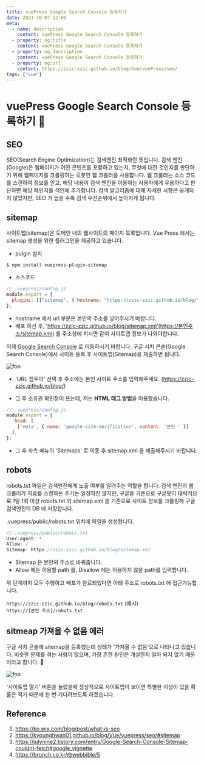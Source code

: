 ```yaml
---
title: vuePress Google Search Console 등록하기
date: 2023-10-07 12:00
meta:
  - name: description
    content: vuePress Google Search Console 등록하기
  - property: og:title
    content: vuePress Google Search Console 등록하기
  - property: og:description
    content: vuePress Google Search Console 등록하기
  - property: og:url
    content: https://zzic-zzic.github.io/blog/Vue/vuePress/seo/
tags: ["vue"]
---
```


# vuePress Google Search Console 등록하기 :cheese:

## SEO
SEO(Search Engine Optimization)는 검색엔진 최적화란 뜻입니다.
검색 엔진(Google)은 웹페이지가 어떤 콘텐츠를 포함하고 있는지, 무엇에 대한 것인지를 판단하기 위해 웹페이지를 크롤링하는 로봇인 웹 크롤러를 사용합니다. 웹 크롤러는 소스 코드를 스캔하여 정보를 얻고, 해당 내용이 검색 엔진을 이용하는 사용자에게 유용하다고 판단하면 해당 페인지를 색인에 추가합니다. 검색 알고리즘에 대해 자세한 사항은 공개되지 않았지만, SEO 가 높을 수록 검색 우선순위에서 높아지게 됩니다.

## sitemap
사이트맵(sitemap)은 도메인 내의 웹사이트의 페이지 목록입니다. 
Vue Press 에서는 sitemap 생성을 위한 플러그인을 제공하고 있습니다.
- pulgin 설치
```
$ npm install vuepress-plugin-sitemap
```
- 소스코드
```js
// .vuepress/config.js
module.export = {
  plugins: [["sitemap", { hostname: "https://zzic-zzic.github.io/blog/" }]]
};
```
- hostname 에서 url 부분은 본인의 주소를 넣어주시기 바랍니다.
- 배포 하신 후, 'https://zzic-zzic.github.io/blog/sitemap.xml'(https://본인주소/sitemap.xml) 를 주소창에 치시면 같이 사이트맵 정보가 나와야합니다.

이제 <a href="https://search.google.com/search-console">Google Search Console</a> 로 이동하시기 바랍니다. 구글 서치 콘솔(Google Search Console)에서 사이트 등록 후 사이트맵(Sitemap)을 제출하면 됩니다.

<img :src="$withBase('/1.png')" alt="foo">

- 'URL 접두어' 선택 후 주소에는 본인 사이트 주소를 입력해주세요. (https://zzic-zzic.github.io/blog/)

- 그 후 소유권 확인창이 뜨는데, 저는 **HTML 태그 방법**을 이용했습니다.
```js
// .vuepress/config.js
module.export = {
   head: [
    ['meta', { name: 'google-site-verification', content: '본인 ' }]
  ],
};
```

- 그 후 좌측 메뉴의 'Sitemaps' 로 이동 후 sitemap.xml 을 제출해주시기 바랍니다.

## robots
robots.txt 파일은 검색엔진에게 노출 여부를 알려주는 역할을 합니다.
검색 엔진의 웹 크롤러가 자료를 스캔하는 주기는 일정하진 않지만, 구글을 기준으로 구글봇이 대략적으로 1일 1회 이상 robots.txt 와 sitemap.xml 을 기준으로 사이트 정보를 크롤링해 구글 검색엔진의 DB 에 저장합니다.

.vuepress/public/robots.txt 위치에 파일을 생성합니다.
```js
// .vuepress/public/robots.txt
User-agent: *
Allow: /
Sitemap: https://zzic-zzic.github.io/blog/sitemap.xml
```

- Sitemap 은 본인의 주소로 바꿔줍니다.
- Allow 에는 허용할 path 를, Disallow 에는 허용하지 않을 path를 입력합니다.

위 단계까지 모두 수행하고 배포가 완료되었다면 아래 주소로 robots.txt 에 접근가능합니다.

`https://zzic-zzic.github.io/blog/robots.txt` (예시) <br>
`https://[본인 주소]/robots.txt`

## sitmeap 가져올 수 없음 에러
구글 서치 콘솔에 sitemap을 등록했는데 상태가 '가져올 수 없음'으로 나타나고 있습니다. 비슷한 문제를 겪는 사람이 많으며, 가장 흔한 원인은 개설한지 얼마 되지 않기 때문이라고 합니다. 🤔 

<img :src="$withBase('/2.png')" alt="foo">

'사이트맵 열기' 버튼을 눌렀을때 정상적으로 사이트맵이 보이면 특별한 이상이 있을 확률은 적기 때문에 한 번 기다려보도록 하겠습니다.

## Reference
1. https://ko.wix.com/blog/post/what-is-seo
2. https://kyounghwan01.github.io/blog/Vue/vuepress/seo/#sitemap
3. https://julynine2.tistory.com/entry/Google-Search-Console-Sitemap-couldnt-fetch#google_vignette
4. https://brunch.co.kr/@webbible/5

<br />
<Comment />